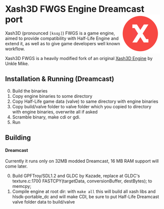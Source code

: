# Xash3D FWGS Engine Dreamcast port <img align="right" width="128" height="128" src="https://github.com/FWGS/xash3d-fwgs/raw/master/game_launch/icon-xash-material.png" alt="Xash3D FWGS icon" />

Xash3D (pronounced `[ksɑʂ]`) FWGS is a game engine, aimed to provide compatibility with Half-Life Engine and extend it, as well as to give game developers well known workflow.

Xash3D FWGS is a heavily modified fork of an original [Xash3D Engine](https://www.moddb.com/engines/xash3d-engine) by Unkle Mike.

## Installation & Running (Dreamcast)
0) Build the binaries
1) Copy engine binaries to some directory
2) Copy Half-Life game data (valve) to same directory with engine binaries
3) Copy build/valve folder to valve folder which you copied to directory with engine binaries, overwrite all if asked
4) Scramble binary, make cdi or gdi.
5) Run

## Building
#### Dreamcast
Currently it runs only on 32MB modded Dreamcast, 16 MB RAM support will come later.

0) Build GPFTroy/SDL1.2 and GLDC by Kazade, replace at GLDC's texture.c:1700  FASTCPY(targetData, conversionBuffer, destBytes); to memcpy;
2) Compile engine at root dir: with `make all` this will build all xash libs and hlsdk-portable_dc and will make CDI, be sure to put Half-Life Dreamcast valve folder data to build/valve

